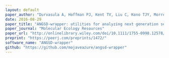 ```yaml
---
layout: default
paper_author: "Durvasula A, Hoffman PJ, Kent TV, Liu C, Kono TJY, Morrell PL, Ross-Ibarra J"
date: 2016-08-29
paper_title: "ANGSD-wrapper: utilities for analyzing next generation sequencing data"
paper_journal: "Molecular Ecology Resources"
paper_url: "http://onlinelibrary.wiley.com/doi/10.1111/1755-0998.12578/full"
preprint: "https://peerj.com/preprints/1472/"
software_name: "ANGSD-wrapper"
github: "https://github.com/mojaveazure/angsd-wrapper"
---
```

